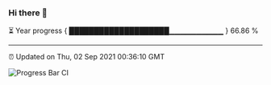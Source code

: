 ### Hi there 👋

⏳ Year progress { ████████████████████▁▁▁▁▁▁▁▁▁▁ } 66.86 %

---

⏰ Updated on Thu, 02 Sep 2021 00:36:10 GMT

![Progress Bar CI](https://github.com/liununu/liununu/workflows/Progress%20Bar%20CI/badge.svg)
